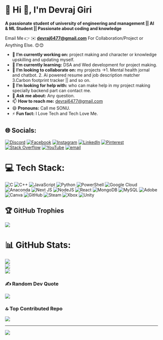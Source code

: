 # 💫 Hi 👋, I'm Devraj Giri
**A passionate student of university of engineering and management || AI & ML Student || Passionate about coding and knowledge**

Email Me 👉 ✉️ **devraj6477@gmail.com** For Collaboration/Project or Anything Else. 😊😊

- 🔭 **I’m currently working on:** project making and character or knowledge upskilling and updating myself.
- 🌱 **I’m currently learning:** DSA and Wed development for project making.
- 👯 **I’m looking to collaborate on:** my projects ->1. Mental health jornal and chatbot. 2. Ai powered resume and job description matcher 3.Carbon footprint tracker || and so on.
- 🤔 **I’m looking for help with:** who can make help in my project making specially backend part can contact me.
- 💬 **Ask me about:** Any question.
- 📫 **How to reach me:** devraj6477@gmail.com
- 😄 **Pronouns:** Call me SONU.
- ⚡ **Fun fact:** I Love Tech and Tech Love Me.


## 🌐 Socials:
[![Discord](https://img.shields.io/badge/Discord-%237289DA.svg?logo=discord&logoColor=white)](https://discord.gg/devraj_46623) [![Facebook](https://img.shields.io/badge/Facebook-%231877F2.svg?logo=Facebook&logoColor=white)](https://facebook.com/devraj.giri.9066) [![Instagram](https://img.shields.io/badge/Instagram-%23E4405F.svg?logo=Instagram&logoColor=white)](https://instagram.com/_devraj_sonu_) [![LinkedIn](https://img.shields.io/badge/LinkedIn-%230077B5.svg?logo=linkedin&logoColor=white)](https://linkedin.com/in/devraj-giri-830854319) [![Pinterest](https://img.shields.io/badge/Pinterest-%23E60023.svg?logo=Pinterest&logoColor=white)](https://pinterest.com/devraj6477) [![Stack Overflow](https://img.shields.io/badge/-Stackoverflow-FE7A16?logo=stack-overflow&logoColor=white)](https://stackoverflow.com/users/devraj-giri) [![YouTube](https://img.shields.io/badge/YouTube-%23FF0000.svg?logo=YouTube&logoColor=white)](https://youtube.com/@UCAyqLydRmIglSef06usPDfw) [![email](https://img.shields.io/badge/Email-D14836?logo=gmail&logoColor=white)](mailto:devraj6477@gmail.com) 

# 💻 Tech Stack:
![C](https://img.shields.io/badge/c-%2300599C.svg?style=for-the-badge&logo=c&logoColor=white) ![C++](https://img.shields.io/badge/c++-%2300599C.svg?style=for-the-badge&logo=c%2B%2B&logoColor=white) ![JavaScript](https://img.shields.io/badge/javascript-%23323330.svg?style=for-the-badge&logo=javascript&logoColor=%23F7DF1E) ![Python](https://img.shields.io/badge/python-3670A0?style=for-the-badge&logo=python&logoColor=ffdd54) ![PowerShell](https://img.shields.io/badge/PowerShell-%235391FE.svg?style=for-the-badge&logo=powershell&logoColor=white) ![Google Cloud](https://img.shields.io/badge/GoogleCloud-%234285F4.svg?style=for-the-badge&logo=google-cloud&logoColor=white) ![Anaconda](https://img.shields.io/badge/Anaconda-%2344A833.svg?style=for-the-badge&logo=anaconda&logoColor=white) ![Next JS](https://img.shields.io/badge/Next-black?style=for-the-badge&logo=next.js&logoColor=white) ![NodeJS](https://img.shields.io/badge/node.js-6DA55F?style=for-the-badge&logo=node.js&logoColor=white) ![React](https://img.shields.io/badge/react-%2320232a.svg?style=for-the-badge&logo=react&logoColor=%2361DAFB) ![MongoDB](https://img.shields.io/badge/MongoDB-%234ea94b.svg?style=for-the-badge&logo=mongodb&logoColor=white) ![MySQL](https://img.shields.io/badge/mysql-4479A1.svg?style=for-the-badge&logo=mysql&logoColor=white) ![Adobe](https://img.shields.io/badge/adobe-%23FF0000.svg?style=for-the-badge&logo=adobe&logoColor=white) ![Canva](https://img.shields.io/badge/Canva-%2300C4CC.svg?style=for-the-badge&logo=Canva&logoColor=white) ![GitHub](https://img.shields.io/badge/github-%23121011.svg?style=for-the-badge&logo=github&logoColor=white) ![Steam](https://img.shields.io/badge/steam-%23000000.svg?style=for-the-badge&logo=steam&logoColor=white) ![Xbox](https://img.shields.io/badge/xbox-%23107C10.svg?style=for-the-badge&logo=xbox&logoColor=white) ![Unity](https://img.shields.io/badge/unity-%23000000.svg?style=for-the-badge&logo=unity&logoColor=white)

## 🏆 GitHub Trophies
![](https://github-profile-trophy.vercel.app/?username=devraj-sonu&theme=radical&no-frame=true&no-bg=false&margin-w=4)

# 📊 GitHub Stats:
![](https://github-readme-stats.vercel.app/api?username=devraj-sonu&theme=dark&hide_border=false&include_all_commits=true&count_private=false)<br/>
![](https://nirzak-streak-stats.vercel.app/?user=devraj-sonu&theme=dark&hide_border=false)<br/>
![](https://github-readme-stats.vercel.app/api/top-langs/?username=devraj-sonu&theme=dark&hide_border=false&include_all_commits=true&count_private=false&layout=compact)



### ✍️ Random Dev Quote
![](https://quotes-github-readme.vercel.app/api?type=horizontal&theme=radical)

### 🔝 Top Contributed Repo
![](https://github-contributor-stats.vercel.app/api?username=devraj-sonu&limit=5&theme=dark&combine_all_yearly_contributions=true)

---
[![](https://visitcount.itsvg.in/api?id=devraj-sonu&icon=0&color=0)](https://visitcount.itsvg.in)

<!-- Proudly created with GPRM ( https://gprm.itsvg.in ) -->
